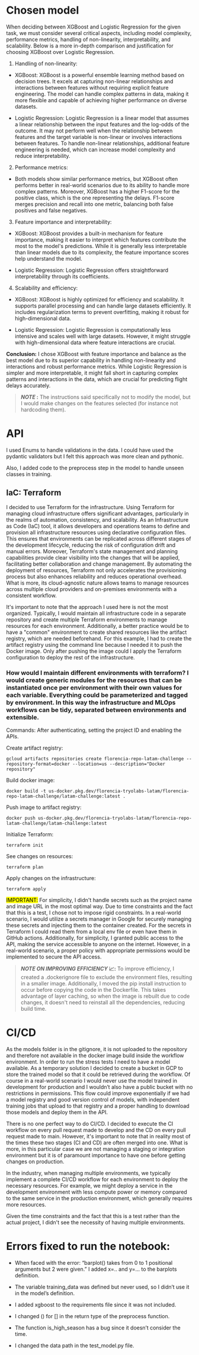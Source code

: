 # Chosen model

When deciding between XGBoost and Logistic Regression for the given task, we must consider several critical aspects, including model complexity, performance metrics, handling of non-linearity, interpretability, and scalability. Below is a more in-depth comparison and justification for choosing XGBoost over Logistic Regression.

1. Handling of non-linearity:

* XGBoost:
XGBoost is a powerful ensemble learning method based on decision trees. It excels at capturing non-linear relationships and interactions between features without requiring explicit feature engineering.
The model can handle complex patterns in data, making it more flexible and capable of achieving higher performance on diverse datasets.

* Logistic Regression:
Logistic Regression is a linear model that assumes a linear relationship between the input features and the log-odds of the outcome. It may not perform well when the relationship between features and the target variable is non-linear or involves interactions between features.
To handle non-linear relationships, additional feature engineering is needed, which can increase model complexity and reduce interpretability.

2. Performance metrics:

* Both models show similar performance metrics, but XGBoost often performs better in real-world scenarios due to its ability to handle more complex patterns.
Moreover, XGBoost has a higher F1-score for the positive class, which is the one representing the delays. F1-score merges precision and recall into one metric, balancing both false positives and false negatives.

3. Feature importance and interpretability:

* XGBoost:
XGBoost provides a built-in mechanism for feature importance, making it easier to interpret which features contribute the most to the model's predictions.
While it is generally less interpretable than linear models due to its complexity, the feature importance scores help understand the model.

* Logistic Regression:
Logistic Regression offers straightforward interpretability through its coefficients.

4. Scalability and efficiency:

* XGBoost:
XGBoost is highly optimized for efficiency and scalability. It supports parallel processing and can handle large datasets efficiently.
It includes regularization terms to prevent overfitting, making it robust for high-dimensional data.

* Logistic Regression:
Logistic Regression is computationally less intensive and scales well with large datasets. However, it might struggle with high-dimensional data where feature interactions are crucial.

**Conclusion:**
I chose XGBoost with feature importance and balance as the best model due to its superior capability in handling non-linearity and interactions and robust performance metrics. While Logistic Regression is simpler and more interpretable, it might fall short in capturing complex patterns and interactions in the data, which are crucial for predicting flight delays accurately.

> **_NOTE_ :** The instructions said specifically not to modify the model, but I would make changes on the features selected (for instance not hardcoding them).

# API

I used Enums to handle validations in the data. I could have used the pydantic validators but I felt this approach was more clean and pythonic. 

Also, I added code to the preprocess step in the model to handle unseen classes in training. 

## IaC: Terraform

I decided to use Terraform for the infrastructure. Using Terraform for managing cloud infrastructure offers significant advantages, particularly in the realms of automation, consistency, and scalability. As an Infrastructure as Code (IaC) tool, it allows developers and operations teams to define and provision all infrastructure resources using declarative configuration files. This ensures that environments can be replicated across different stages of the development lifecycle, reducing the risk of configuration drift and manual errors. Moreover, Terraform's state management and planning capabilities provide clear visibility into the changes that will be applied, facilitating better collaboration and change management. By automating the deployment of resources, Terraform not only accelerates the provisioning process but also enhances reliability and reduces operational overhead. What is more, its cloud-agnostic nature allows teams to manage resources across multiple cloud providers and on-premises environments with a consistent workflow.

It's important to note that the approach I used here is not the most organized. Typically, I would maintain all infrastructure code in a separate repository and create multiple Terraform environments to manage resources for each environment. Additionally, a better practice would be to have a "common" environment to create shared resources like the artifact registry, which are needed beforehand. For this example, I had to create the artifact registry using the command line because I needed it to push the Docker image. Only after pushing the image could I apply the Terraform configuration to deploy the rest of the infrastructure.

### How would I maintain different environments with terraform? I would create generic modules for the resources that can be instantiated once per environment with their own values for each variable. Everything could be parameterized and tagged by environment. In this way the infrastructure and MLOps workflows can be tidy, separated between environments and extensible. 

Commands: After authenticating, setting the project ID and enabling the APIs.

Create artifact registry: 
```
gcloud artifacts repositories create florencia-repo-latam-challenge --repository-format=docker --location=us --description="Docker repository"
```
Build docker image: 
```
docker build -t us-docker.pkg.dev/florencia-tryolabs-latam/florencia-repo-latam-challenge/latam-challenge:latest .
```
Push image to artifact registry: 
```
docker push us-docker.pkg.dev/florencia-tryolabs-latam/florencia-repo-latam-challenge/latam-challenge:latest
``` 
Initialize Terraform: 
```
terraform init
```
See changes on resources: 
```
terraform plan
```
Apply changes on the infrastructure: 
```
terraform apply
```

<mark>IMPORTANT:</mark> For simplicity, I didn't handle secrets such as the project name and image URL in the most optimal way. Due to time constraints and the fact that this is a test, I chose not to impose rigid constraints. In a real-world scenario, I would utilize a secrets manager in Google for securely managing these secrets and injecting them to the container created. For the secrets in Terraform I could read them from a local env file or even have them in GitHub actions. Additionally, for simplicity, I granted public access to the API, making the service accessible to anyone on the internet. However, in a real-world scenario, a proper policy with appropriate permissions would be implemented to secure the API access.

> **_NOTE ON IMPROVING EFFICIENCY_ 📈:**
To improve efficiency, I created a .dockerignore file to exclude the environment files, resulting in a smaller image. Additionally, I moved the pip install instruction to occur before copying the code in the Dockerfile. This takes advantage of layer caching, so when the image is rebuilt due to code changes, it doesn't need to reinstall all the dependencies, reducing build time.

# CI/CD

As the models folder is in the gitignore, it is not uploaded to the repository and therefore not available in the docker image build inside the workflow environment. In order to run the stress tests I need to have a model available. As a temporary solution I decided to create a bucket in GCP to store the trained model so that it could be retrieved during the workflow. Of course in a  real-world scenario I would never use the model trained in development for production and I wouldn’t also have a public bucket with no restrictions in permissions. This flow could improve exponentially if we had a model registry and good version control of models, with independent training jobs that upload to that registry and a proper handling to download those models and deploy them in the API.

There is no one perfect way to do CI/CD. I decided to execute the CI workflow on every pull request made to develop and the CD on every pull request made to main. However, it's important to note that in reality most of the times these two stages (CI and CD) are often merged into one. 
What is more, in this particular case we are not managing a staging or integration environment but it is of paramount importance to have one before getting changes on production. 

In the industry, when managing multiple environments, we typically implement a complete CI/CD workflow for each environment to deploy the necessary resources. For example, we might deploy a service in the development environment with less compute power or memory compared to the same service in the production environment, which generally requires more resources.

Given the time constraints and the fact that this is a test rather than the actual project, I didn't see the necessity of having multiple environments.


# Errors fixed to run the notebook:

* When faced with the error: “barplot() takes from 0 to 1 positional arguments but 2 were given.” I added x=.. and y=... to the barplots definition. 

* The variable training_data was defined but never used, so I didn’t use it in the model’s definition. 

* I added xgboost to the requirements file since it was not included.

* I changed () for [] in the return type of the preprocess function. 

* The function is_high_season has a bug since it doesn’t consider the time.

* I changed the data path in the test_model.py file.
